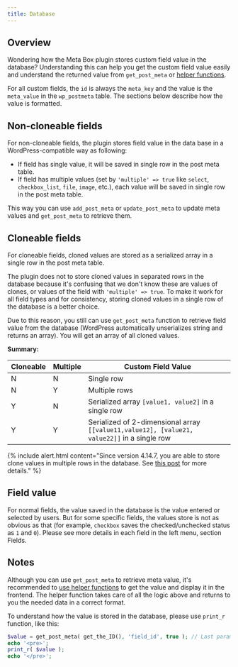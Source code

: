```yaml
---
title: Database
---
```


## Overview

Wondering how the Meta Box plugin stores custom field value in the database? Understanding this can help you get the custom field value easily and understand the returned value from `get_post_meta` or [helper functions](/displaying-fields/).

For all custom fields, the `id` is always the `meta_key` and the value is the `meta_value` in the `wp_postmeta` table. The sections below describe how the value is formatted.

## Non-cloneable fields

For non-cloneable fields, the plugin stores field value in the data base in a WordPress-compatible way as following:

- If field has single value, it will be saved in single row in the post meta table.
- If field has multiple values (set by `'multiple' => true` like `select`, `checkbox_list`, `file`, `image`, etc.), each value will be saved in single row in the post meta table.

This way you can use `add_post_meta` or `update_post_meta` to update meta values and `get_post_meta` to retrieve them.

## Cloneable fields

For cloneable fields, cloned values are stored as a serialized array in a single row in the post meta table.

The plugin does not to store cloned values in separated rows in the database because it's confusing that we don't know these are values of clones, or values of the field with `'multiple' => true`. To make it work for all field types and for consistency, storing cloned values in a single row of the database is a better choice.

Due to this reason, you still can use `get_post_meta` function to retrieve field value from the database (WordPress automatically unserializes string and returns an array). You will get an array of all cloned values.

**Summary:**

Cloneable|Multiple|Custom Field Value
---|---|---
N|N|Single row
N|Y|Multiple rows
Y|N|Serialized array `[value1, value2]` in a single row
Y|Y|Serialized of 2-dimensional array `[[value11,value12], [value21, value22]]` in a single row

{% include alert.html content="Since version 4.14.7, you are able to store clone values in multiple rows in the database. See [this post](https://metabox.io/introducing-clone-as-multiple-feature/) for more details." %}

## Field value

For normal fields, the value saved in the database is the value entered or selected by users. But for some specific fields, the values store is not as obvious as that (for example, `checkbox` saves the checked/unchecked status as `1` and `0`). Please see more details in each field in the left menu, section Fields.

## Notes

Although you can use `get_post_meta` to retrieve meta value, it's recommended to [use helper functions](/displaying-fields/) to get the value and display it in the frontend. The helper function takes care of all the logic above and returns to you the needed data in a correct format.

To understand how the value is stored in the database, please use `print_r` function, like this:

```php
$value = get_post_meta( get_the_ID(), 'field_id', true ); // Last param should be 'false' if field is multiple
echo '<pre>';
print_r( $value );
echo '</pre>';
```
